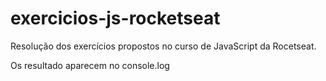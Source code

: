 # exercicios-js-rocketseat

Resolução dos exercícios propostos no curso de JavaScript da Rocetseat.

Os resultado aparecem no console.log
